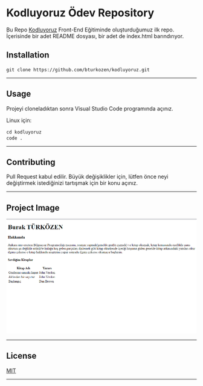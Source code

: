 # Kodluyoruz Ödev Repository

Bu Repo [Kodluyoruz](https://www.patika.dev/egitimler/frontend-web-development-patikasi) Front-End Eğitiminde oluşturduğumuz ilk repo. İçerisinde bir adet README dosyası, bir adet de index.html barındırıyor.

## Installation

```
git clone https://github.com/bturkozen/kodluyoruz.git
```
---

 ## Usage

 Projeyi cloneladıktan sonra Visual Studio Code programında açınız.

 Linux için:

``` linux
cd kodluyoruz
code .
```
---

## Contributing
Pull Request kabul edilir. Büyük değişiklikler için, lütfen önce neyi değiştirmek istediğinizi tartışmak için bir konu açınız.

---

## Project Image

![Project Image](https://github.com/BTurkozen/kodluyoruz/blob/master/Project%20Image.png?raw=true)

---

## License

[MIT](https://github.com/BTurkozen/kodluyoruz/blob/master/LICENSE)

---
